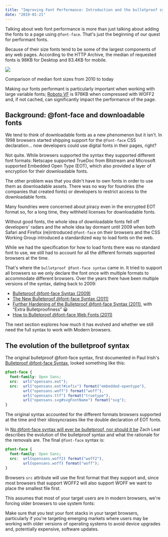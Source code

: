 ```yaml
---
title: "Improving Font Performance: Introduction and the bulletproof syntax"
date: "2019-01-21"
---
```


Talking about web font performance is more than just talking about adding the fonts to a page using `@font-face`. That's just the beginning of our quest for performant fonts.

Because of their size fonts tend to be some of the largest components of any web pages. According to the HTTP Archive, the median of requested fonts is 98KB for Desktop and 83.4KB for mobile.

![](https://publishing-project.rivendellweb.net/wp-content/uploads/2018/11/font-bytes.png)

Comparison of median font sizes from 2010 to today

Making our fonts performant is particularly important when working with large variable fonts; [Roboto VF](https://github.com/TypeNetwork/Roboto) is 976KB when compressed with WOFF2 and, if not cached, can significantly impact the performance of the page.

## Background: @font-face and downloadable fonts

We tend to think of downloadable fonts as a new phenomenon but it isn't. In 1998 browsers started shipping support for the `@font-face` CSS declaration… now developers could use digital fonts in their pages, right?

Not quite. While browsers supported the syntax they supported different font formats: Netscape supported TrueDoc from Bitstream and Microsoft supported Embedded Open Type (EOT), which also provided a layer of encryption for their downloadable fonts.

The other problem was that you didn't have to own fonts in order to use them as downloadable assets. There was no way for foundries (the companies that created fonts) or developers to restrict access to the downloadable fonts.

Many foundries were concerned about piracy even in the encrypted EOT format so, for a long time, they withheld licenses for downloadable fonts.

Without good fonts, the whole idea of downloadable fonts fell off developers' radars and the whole idea lay dormant until 2009 when both Safari and Firefox (re)introduced `@font-face` on their browsers and the CSS Working Group introduced a standardized way to load fonts on the web.

While we had the specification for how to load fonts there was no standard font to use, we still had to account for all the different formats supported browsers at the time.

That's where the `bulletproof @font-face syntax` came in. It tried to support all browsers so we only declare the font once with multiple formats to accommodate different browsers. Over the years there have been multiple versions of the syntax, dating back to 2009:

- [Bulletproof @font-face Syntax (2009)](https://www.paulirish.com/2009/bulletproof-font-face-implementation-syntax/)
- [The New Bulletproof @font-face Syntax (2011)](http://blog.fontspring.com/2011/02/the-new-bulletproof-font-face-syntax/)
- [Further Hardening of the Bulletproof @font-face Syntax (2011)](http://blog.fontspring.com/2011/02/further-hardening-of-the-bulletproof-syntax/), with “Extra Bulletproofiness” 😀
- [How to Bulletproof @font-face Web Fonts (2011)](http://sixrevisions.com/css/font-face-web-fonts-issues)

The next section explores how much it has evolved and whether we still need the full syntax to work with Modern browsers.

## The evolution of the bulletproof syntax

The original bulletproof @font-face syntax, first documented in Paul Irish's [Bulletproof @font-face Syntax](https://www.paulirish.com/2009/bulletproof-font-face-implementation-syntax/), looked something like this:

```css
@font-face {
  font-family: Open Sans;
  src:  url("opensans.eot");
  src:  url("opensans.eot?#iefix") format("embedded-opentype"),
        url("opensans.woff") format("woff"),
        url("opensans.ttf") format("truetype"),
        url("opensans.svg#svgFontName") format("svg");
}
```

The original syntax accounted for the different formats browsers supported at the time and their idiosyncrasies like the double declaration of EOT fonts.

In [No @font-face syntax will ever be bulletproof, nor should it be](https://www.zachleat.com/web/retire-bulletproof-syntax/) Zach Leat describes the evolution of the bulletproof syntax and what the rationale for the removals are. The final `@font-face` syntax is:

```css
@font-face {
  font-family: Open Sans;
  src:  url(opensans.woff2) format("woff2"),
        url(opensans.woff) format("woff");
}
```

Browsers `src` attribute will use the first format that they support and, since most browsers that support WOFF2 will also support WOFF we want to place the smallest file first.

This assumes that most of your target users are in modern browsers, we're forcing older browsers to use system fonts:

Make sure that you test your font stacks in your target browsers, particularly if you're targeting emerging markets where users may be working with older versions of operating systems to avoid device upgrades and, potentially expensive, software updates.
